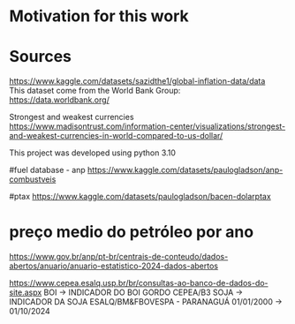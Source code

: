 # Motivation for this work


# Sources

https://www.kaggle.com/datasets/sazidthe1/global-inflation-data/data  
This dataset come from the World Bank Group:  
https://data.worldbank.org/

Strongest and weakest currencies  
https://www.madisontrust.com/information-center/visualizations/strongest-and-weakest-currencies-in-world-compared-to-us-dollar/

This project was developed using python 3.10

#fuel database - anp
https://www.kaggle.com/datasets/paulogladson/anp-combustveis

#ptax 
https://www.kaggle.com/datasets/paulogladson/bacen-dolarptax



# preço medio do petróleo por ano
https://www.gov.br/anp/pt-br/centrais-de-conteudo/dados-abertos/anuario/anuario-estatistico-2024-dados-abertos




https://www.cepea.esalq.usp.br/br/consultas-ao-banco-de-dados-do-site.aspx
BOI -> INDICADOR DO BOI GORDO CEPEA/B3
SOJA -> INDICADOR DA SOJA ESALQ/BM&FBOVESPA - PARANAGUÁ
01/01/2000 -> 01/10/2024